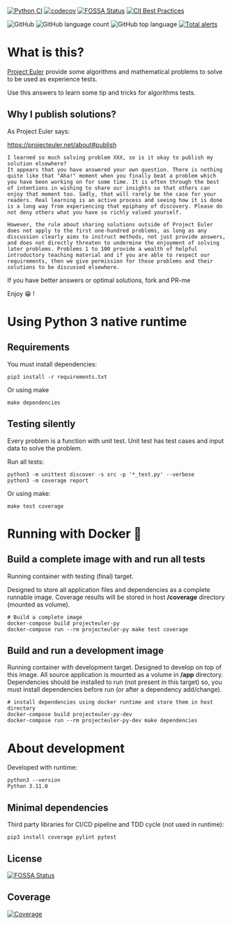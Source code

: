[![Python CI](https://github.com/sir-gon/projecteuler-py/actions/workflows/python.yml/badge.svg)](https://github.com/sir-gon/projecteuler-py/actions/workflows/python.yml) [![codecov](https://codecov.io/gh/sir-gon/projecteuler-py/branch/main/graph/badge.svg?token=U3N3HSC3YC)](https://codecov.io/gh/sir-gon/projecteuler-py) [![FOSSA Status](https://app.fossa.com/api/projects/git%2Bgithub.com%2Fsir-gon%2Fprojecteuler-py.svg?type=shield)](https://app.fossa.com/projects/git%2Bgithub.com%2Fsir-gon%2Fprojecteuler-py?ref=badge_shield) [![CII Best Practices](https://bestpractices.coreinfrastructure.org/projects/6404/badge)](https://bestpractices.coreinfrastructure.org/projects/6404)

![GitHub](https://img.shields.io/github/license/sir-gon/projecteuler-py) ![GitHub language count](https://img.shields.io/github/languages/count/sir-gon/projecteuler-py) ![GitHub top language](https://img.shields.io/github/languages/top/sir-gon/projecteuler-py) [![Total alerts](https://img.shields.io/lgtm/alerts/g/sir-gon/projecteuler-py.svg?logo=lgtm&logoWidth=18)](https://lgtm.com/projects/g/sir-gon/projecteuler-py/alerts/)

# What is this?

[Project Euler](https://projecteuler.net/) provide some algorithms and mathematical problems to solve to be used as experience tests.

Use this answers to learn some tip and tricks for algorithms tests.

## Why I publish solutions?

As Project Euler says:

https://projecteuler.net/about#publish


```
I learned so much solving problem XXX, so is it okay to publish my solution elsewhere?
It appears that you have answered your own question. There is nothing quite like that "Aha!" moment when you finally beat a problem which you have been working on for some time. It is often through the best of intentions in wishing to share our insights so that others can enjoy that moment too. Sadly, that will rarely be the case for your readers. Real learning is an active process and seeing how it is done is a long way from experiencing that epiphany of discovery. Please do not deny others what you have so richly valued yourself.

However, the rule about sharing solutions outside of Project Euler does not apply to the first one-hundred problems, as long as any discussion clearly aims to instruct methods, not just provide answers, and does not directly threaten to undermine the enjoyment of solving later problems. Problems 1 to 100 provide a wealth of helpful introductory teaching material and if you are able to respect our requirements, then we give permission for those problems and their solutions to be discussed elsewhere.
```


If you have better answers or optimal solutions, fork and PR-me

Enjoy 😁 !


# Using Python 3 native runtime

## Requirements

You must install dependencies:

```
pip3 install -r requirements.txt
```

Or using make

```
make dependencies
```

## Testing silently

Every problem is a function with unit test.
Unit test has test cases and input data to solve the problem.

Run all tests:

```
python3 -m unittest discover -s src -p '*_test.py' --verbose
python3 -m coverage report
```

Or using make:

```
make test coverage
```

# Running with Docker 🐳

## Build a complete image with and run all tests
Running container with testing (final) target.

Designed to store all application files and dependencies as a complete runnable image.
Coverage results will be stored in host **/coverage** directory (mounted as volume).

```
# Build a complete image
docker-compose build projecteuler-py
docker-compose run --rm projecteuler-py make test coverage
```


## Build and run a development image

Running container with development target.
Designed to develop on top of this image. All source application is mounted as a volume in **/app** directory.
Dependencies should be installed to run (not present in this target) so, you must install dependencies before run (or after a dependency add/change).

```
# install dependencies using docker runtime and store them in host directory
docker-compose build projecteuler-py-dev
docker-compose run --rm projecteuler-py-dev make dependencies
```

# About development

Developed with runtime:

```
python3 --version
Python 3.11.0
```

## Minimal dependencies

Third party libraries for CI/CD pipeline and TDD cycle (not used in runtime):

```
pip3 install coverage pylint pytest
```

## License
[![FOSSA Status](https://app.fossa.com/api/projects/git%2Bgithub.com%2Fsir-gon%2Fprojecteuler-py.svg?type=large)](https://app.fossa.com/projects/git%2Bgithub.com%2Fsir-gon%2Fprojecteuler-py?ref=badge_large)

## Coverage

[![Coverage](https://codecov.io/gh/sir-gon/projecteuler-py/branch/main/graphs/tree.svg?token=VMH4I0MDFR)](https://codecov.io/gh/sir-gon/projecteuler-py)


